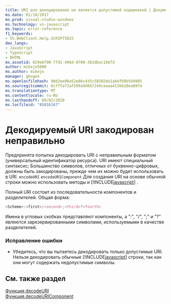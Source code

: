 ```yaml
---
title: URI для декодирования не является допустимой кодировкой | Документация Майкрософт
ms.date: 01/18/2017
ms.prod: visual-studio-windows
ms.technology: vs-javascript
ms.topic: error-reference
f1_keywords:
- VS.WebClient.Help.SCRIPT5025
dev_langs:
- JavaScript
- TypeScript
- DHTML
ms.assetid: 029e0790-ffd1-496d-8700-3b3dbac1b6fd
author: mikejo5000
ms.author: mikejo
manager: ghogen
ms.openlocfilehash: 98d2ee08a52e86c435c58502da1ab4f68b594905
ms.sourcegitcommit: 6cfffa72af599a9d667249caaaa411bb28ea69fd
ms.translationtype: MT
ms.contentlocale: ru-RU
ms.lasthandoff: 09/02/2020
ms.locfileid: "85816167"
---
```

# <a name="the-uri-to-be-decoded-is-not-a-valid-encoding"></a>Декодируемый URI закодирован неправильно
Предпринята попытка декодировать URI с неправильным форматом (универсальный идентификатор ресурса). URI имеют специальный синтаксис; Большинство символов, отличных от буквенно-цифровых, должны быть закодированы, прежде чем их можно будет использовать в URI. `encodeURI` `encodeURIComponent` Для создания URI на основе обычной строки можно использовать методы и [!INCLUDE[javascript](../../javascript/includes/javascript-md.md)] .  
  
 Полный URI состоит из последовательности компонентов и разделителей. Общая форма:  
  
```JavaScript  
<Scheme>:<first>/<second>;<third>?<fourth>  
```  
  
 Имена в угловых скобках представляют компоненты, а ":", "/", ";" и "?" являются зарезервированными символами, используемыми в качестве разделителей.  
  
### <a name="to-correct-this-error"></a>Исправление ошибки  
  
- Убедитесь, что вы пытаетесь декодировать только допустимые URI. Нельзя декодировать обычные [!INCLUDE[javascript](../../javascript/includes/javascript-md.md)] строки, так как они могут содержать недопустимые символы.  
  
## <a name="see-also"></a>См. также раздел  
 [Функция decodeURI](../../javascript/reference/decodeuri-function-javascript.md)   
 [Функция decodeURIComponent](../../javascript/reference/decodeuricomponent-function-javascript.md)